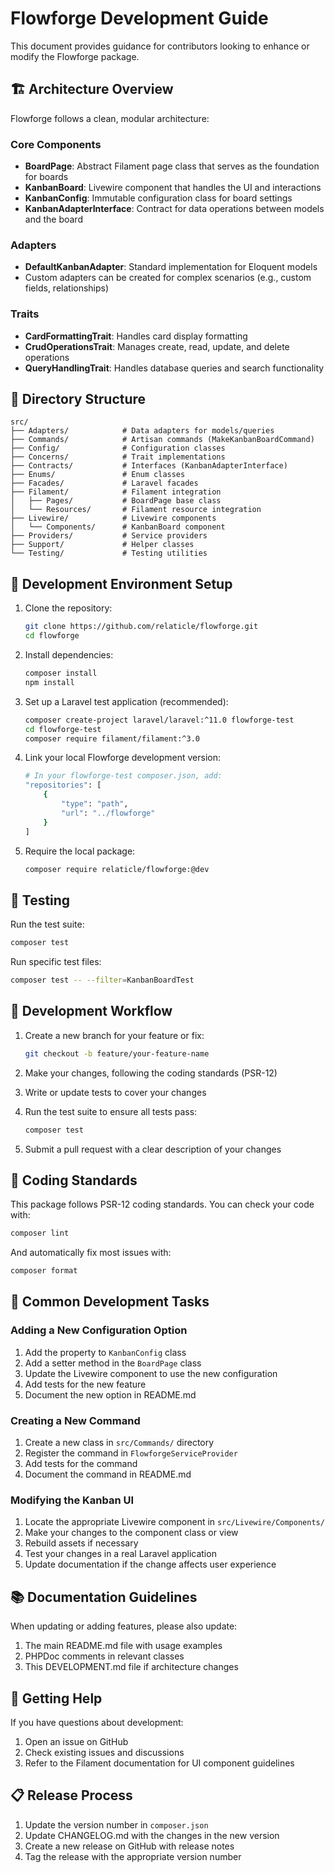 # Flowforge Development Guide

This document provides guidance for contributors looking to enhance or modify the Flowforge package.

## 🏗️ Architecture Overview

Flowforge follows a clean, modular architecture:

### Core Components

- **BoardPage**: Abstract Filament page class that serves as the foundation for boards
- **KanbanBoard**: Livewire component that handles the UI and interactions
- **KanbanConfig**: Immutable configuration class for board settings
- **KanbanAdapterInterface**: Contract for data operations between models and the board

### Adapters

- **DefaultKanbanAdapter**: Standard implementation for Eloquent models
- Custom adapters can be created for complex scenarios (e.g., custom fields, relationships)

### Traits

- **CardFormattingTrait**: Handles card display formatting
- **CrudOperationsTrait**: Manages create, read, update, and delete operations
- **QueryHandlingTrait**: Handles database queries and search functionality

## 🧩 Directory Structure

```
src/
├── Adapters/            # Data adapters for models/queries
├── Commands/            # Artisan commands (MakeKanbanBoardCommand)
├── Config/              # Configuration classes
├── Concerns/            # Trait implementations
├── Contracts/           # Interfaces (KanbanAdapterInterface)
├── Enums/               # Enum classes
├── Facades/             # Laravel facades
├── Filament/            # Filament integration
│   ├── Pages/           # BoardPage base class
│   └── Resources/       # Filament resource integration 
├── Livewire/            # Livewire components
│   └── Components/      # KanbanBoard component
├── Providers/           # Service providers
├── Support/             # Helper classes
└── Testing/             # Testing utilities
```

## 🚀 Development Environment Setup

1. Clone the repository:
   ```bash
   git clone https://github.com/relaticle/flowforge.git
   cd flowforge
   ```

2. Install dependencies:
   ```bash
   composer install
   npm install
   ```

3. Set up a Laravel test application (recommended):
   ```bash
   composer create-project laravel/laravel:^11.0 flowforge-test
   cd flowforge-test
   composer require filament/filament:^3.0
   ```

4. Link your local Flowforge development version:
   ```bash
   # In your flowforge-test composer.json, add:
   "repositories": [
       {
           "type": "path",
           "url": "../flowforge"
       }
   ]
   ```

5. Require the local package:
   ```bash
   composer require relaticle/flowforge:@dev
   ```

## 🧪 Testing

Run the test suite:

```bash
composer test
```

Run specific test files:

```bash
composer test -- --filter=KanbanBoardTest
```

## 🔄 Development Workflow

1. Create a new branch for your feature or fix:
   ```bash
   git checkout -b feature/your-feature-name
   ```

2. Make your changes, following the coding standards (PSR-12)

3. Write or update tests to cover your changes

4. Run the test suite to ensure all tests pass:
   ```bash
   composer test
   ```

5. Submit a pull request with a clear description of your changes

## 📝 Coding Standards

This package follows PSR-12 coding standards. You can check your code with:

```bash
composer lint
```

And automatically fix most issues with:

```bash
composer format
```

## 🔧 Common Development Tasks

### Adding a New Configuration Option

1. Add the property to `KanbanConfig` class
2. Add a setter method in the `BoardPage` class
3. Update the Livewire component to use the new configuration
4. Add tests for the new feature
5. Document the new option in README.md

### Creating a New Command

1. Create a new class in `src/Commands/` directory
2. Register the command in `FlowforgeServiceProvider`
3. Add tests for the command
4. Document the command in README.md

### Modifying the Kanban UI

1. Locate the appropriate Livewire component in `src/Livewire/Components/`
2. Make your changes to the component class or view
3. Rebuild assets if necessary
4. Test your changes in a real Laravel application
5. Update documentation if the change affects user experience

## 📚 Documentation Guidelines

When updating or adding features, please also update:

1. The main README.md file with usage examples
2. PHPDoc comments in relevant classes
3. This DEVELOPMENT.md file if architecture changes

## 🤝 Getting Help

If you have questions about development:

1. Open an issue on GitHub
2. Check existing issues and discussions
3. Refer to the Filament documentation for UI component guidelines

## 📋 Release Process

1. Update the version number in `composer.json`
2. Update CHANGELOG.md with the changes in the new version
3. Create a new release on GitHub with release notes
4. Tag the release with the appropriate version number 